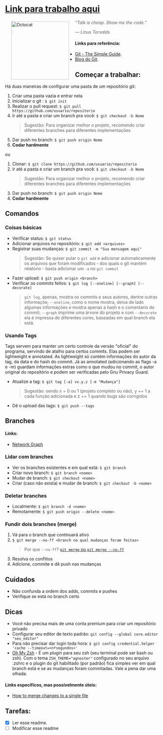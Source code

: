 # [Link para trabalho aqui](https://www.github.com/mrtheduts/readmegit)


 <img align = "left" src=https://octodex.github.com/images/baracktocat.jpg width="190" height="190"  hspace="20" vspace="5" alt="Octocat">
 
 >*“Talk is cheap. Show me the code.”*
 
 >*― Linus Torvalds*

#### Links para referência:
- [Git - The Simple Guide](http://rogerdudler.github.io/git-guide/).
- [Blog do Git](https://git-scm.com/blog).

## Começar a trabalhar:

Há duas maneiras de configurar uma pasta de um repositório git:

1. Criar uma pasta vazia e entrar nela
2. Inicializar o git : `$ git init`
3. Realizar o pull request: `$ git pull https://github.com/usuario/repositorio`
4. Ir até a pasta e criar um branch pra você: `$ git checkout -b Nome`
    >Sugestão: Para organizar melhor o projeto, recomendo criar diferentes branches para diferentes implementações
5. Dar push no branch: `$ git push origin Nome`
6. **Codar hardmente**

ou

1. Clonar: `$ git clone https://github.com/usuario/repositorio`
2. Ir até a pasta e criar um branch pra você: `$ git checkout -b Nome`
    >Sugestão: Para organizar melhor o projeto, recomendo criar diferentes branches para diferentes implementações
3. Dar push no branch: `$ git push origin Nome`
4. **Codar hardmente**

## Comandos

### Coisas básicas

 - Verificar status: `$ git status`
 - Adicionar arquivos no repositório: `$ git add <arquivos>`
 - Registrar suas mudanças: `$ git commit -m "Sua mensagem aqui"`
     >Sugestão: Se quiser pular o `git add` e adicionar automaticamente os arquivos que foram modificados - dos quais o git mantém relatório - basta adicionar um `-a` no `git commit`
 - Fazer upload: `$ git push origin <branch>`
 - Verificar os commits feitos: `$ git log [--oneline] [--graph] [--decorate]`
    >`git log`, apenas, mostra os commits e seus autores, dentre outras informaçõe; `--oneline`, como o nome mostra, deixa de lado algumas informações e mostra apenas a hash e o comentario do commit; `--graph` imprime uma árvore do projeto e com `--decorate` ela é impressa de diferentes cores, baseadas em qual branch ela está.

### Usando Tags

Tags servem para manter um certo controle da versão "oficial" do programa, servindo de atalho para certos commits. Elas podem ser lightweight e annotated. As lightweight só contém informações do autor da tag, da data e do hash do commit. Já as annotated (adicionando as flags -a e -m) guardam informações extras como o que mudou no commit, o autor original do repositório e podem ser verificadas pelo Gnu Privacy Guard.

 - Atualize a tag: `$ git tag [-a] vx.y.z [-m "Mudança"]`
 
    >Sugestão: sendo x = 0 ou 1 (projeto completo ou não), y += 1 a cada função adicionada e z += 1 quando bugs são corrigidos
    
  - Dê o upload das tags: `$ git push --tags`

## Branches

#### Links:
 - [Network Graph](https://github.com/blog/39-say-hello-to-the-network-graph-visualizer)

### Lidar com branches

 - Ver os branches existentes e em qual está: `$ git branch`
 - Criar novo branch: `$ git branch <nome>`
 - Mudar de branch: `$ git checkout <nome>`
 - Criar (caso não exista) e mudar de branch: `$ git checkout -b <nome>`
 
### Deletar branches

- Localmente: `$ git branch -d <nome>`
- Remotamente: `$ git push origin --delete <nome>`
 
### Fundir dois branches (merge)

1. Vá para o branch que continuará ativo
2. `$ git merge --no-ff <branch no qual mudanças foram feitas>`
    >Por que `--no-ff`? [`git merge` ou `git merge --no-ff`](http://stackoverflow.com/questions/9069061/what-is-the-difference-between-git-merge-and-git-merge-no-ff)
3. Resolva os conflitos
4. Adicione, commite e dê push nas mudanças
 
## Cuidados

- Não confunda a ordem dos adds, commits e pushes
- Verifique se está no branch certo
 
## Dicas

 - Você não precisa mais de uma conta premium para criar um repositório privado
 - Configurar seu editor de texto padrão: `git config --global core.editor "seu_editor"`
 - Para não precisar dar login toda hora: `$ git config credential.helper 'cache --timeout=<nºsegundos>'`
 - [Oh My Zsh](https://github.com/robbyrussell/oh-my-zsh) - É um plugin para seu zsh (seu terminal pode ser bash ou zsh). Com o tema `ZSH_THEME="agnoster"` configurado no seu arquivo .zshrc e o plugin do git habilitado (por padrão) fica simples ver em qual branch está e se as mudanças foram commitadas. Vale a pena dar uma olhada.

#### Links específicos, mas possívelmente úteis:
 - [How to merge changes to a single file](http://stackoverflow.com/questions/10784523/how-do-i-merge-changes-to-a-single-file-rather-than-merging-commits)


## Tarefas:
- [X] Ler esse readme.
- [ ] Modificar esse readme
